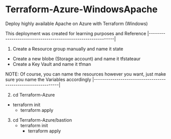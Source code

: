 # Terraform-Azure-WindowsApache
Deploy highly available Apache on Azure with Terraform (Windows)



This deployment was created for learning purposes and Reference
|-------------------------------------------------------------|

1) Create a Resource group manually and name it state
  - Create a new blobe (Storage account) and name it tfstateaur
  - Create a Key Vault and name it tfman


NOTE: Of course, you can name the resources however you want, just make sure you name the Variables accordingly
|-------------------------------------------------------------|

2) cd Terraform-Azure
  - terraform init
    - terraform apply
    
3) cd Terraform-Azure/bastion
   - terraform init
     - terraform apply

